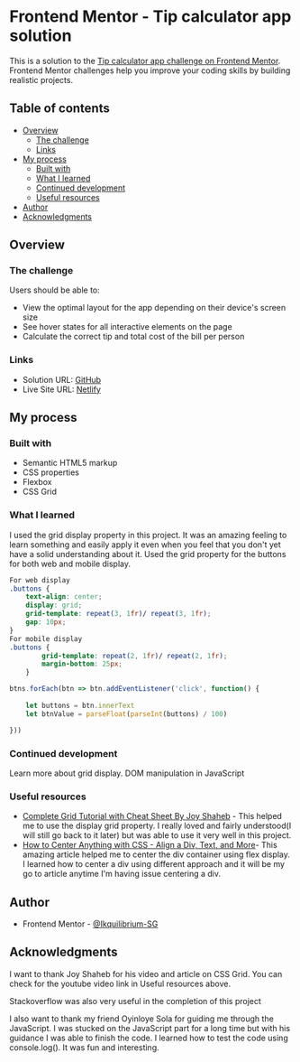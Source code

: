 # Frontend Mentor - Tip calculator app solution

This is a solution to the [Tip calculator app challenge on Frontend Mentor](https://www.frontendmentor.io/challenges/tip-calculator-app-ugJNGbJUX). Frontend Mentor challenges help you improve your coding skills by building realistic projects.

## Table of contents

- [Overview](#overview)
  - [The challenge](#the-challenge)
  - [Links](#links)
- [My process](#my-process)
  - [Built with](#built-with)
  - [What I learned](#what-i-learned)
  - [Continued development](#continued-development)
  - [Useful resources](#useful-resources)
- [Author](#author)
- [Acknowledgments](#acknowledgments)



## Overview

### The challenge

Users should be able to:

- View the optimal layout for the app depending on their device's screen size
- See hover states for all interactive elements on the page
- Calculate the correct tip and total cost of the bill per person



### Links

- Solution URL: [GitHub](https://your-solution-url.com)
- Live Site URL: [Netlify](https://your-live-site-url.com)



## My process

### Built with

- Semantic HTML5 markup
- CSS properties
- Flexbox
- CSS Grid

### What I learned

I used the grid display property in this project. It was an amazing feeling to learn something and easily apply it even when you feel that you don't yet have a solid understanding about it. Used the grid property for the buttons for both web and mobile display.


```css
For web display
.buttons {
    text-align: center;
    display: grid;
    grid-template: repeat(3, 1fr)/ repeat(3, 1fr);
    gap: 10px;
}
For mobile display
.buttons {
        grid-template: repeat(2, 1fr)/ repeat(2, 1fr);
        margin-bottom: 25px; 
    }
```
```js
btns.forEach(btn => btn.addEventListener('click', function() {
    
    let buttons = btn.innerText
    let btnValue = parseFloat(parseInt(buttons) / 100)

}))
```


### Continued development

Learn more about grid display.
DOM manipulation in JavaScript 


### Useful resources

- [Complete Grid Tutorial with Cheat Sheet By Joy Shaheb](https://www.example.com) - This helped me to use the display grid property. I really loved and fairly understood(I will still go back to it later) but was able to use it very well in this project.
- [How to Center Anything with CSS - Align a Div, Text, and More](https://www.freecodecamp.org/news/how-to-center-anything-with-css-align-a-div-text-and-more/amp/)- This amazing article helped me to center the div container using flex display. I learned how to center a div using different approach and it will be my go to article anytime I'm having issue centering a div.




## Author

- Frontend Mentor - [@Ikquilibrium-SG](https://www.frontendmentor.io/profile/Ikquilibrium-SG)


## Acknowledgments

I want to thank Joy Shaheb for his video and article on CSS Grid. You can check for the youtube video link in Useful resources above.

Stackoverflow was also very useful in the completion of this project

I also want to thank my friend Oyinloye Sola for guiding me through the JavaScript. I was stucked on the JavaScript part for a long time but with his guidance I was able to finish the code. I learned how to test the code using console.log(). It was fun and interesting.
